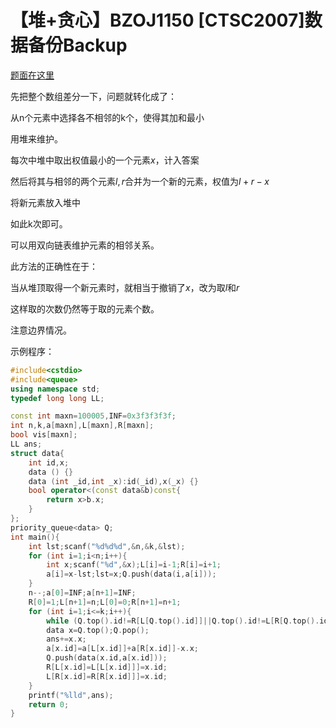 # 【堆+贪心】BZOJ1150 [CTSC2007]数据备份Backup

[题面在这里](http://www.lydsy.com/JudgeOnline/problem.php?id=1150)



先把整个数组差分一下，问题就转化成了：

从n个元素中选择各不相邻的k个，使得其加和最小

用堆来维护。

每次中堆中取出权值最小的一个元素$x$，计入答案

然后将其与相邻的两个元素$l,r$合并为一个新的元素，权值为$l+r-x$

将新元素放入堆中

如此k次即可。



可以用双向链表维护元素的相邻关系。



此方法的正确性在于：

当从堆顶取得一个新元素时，就相当于撤销了$x$，改为取$l$和$r$

这样取的次数仍然等于取的元素个数。



注意边界情况。

示例程序：

```C++
#include<cstdio>
#include<queue>
using namespace std;
typedef long long LL;

const int maxn=100005,INF=0x3f3f3f3f;
int n,k,a[maxn],L[maxn],R[maxn];
bool vis[maxn];
LL ans;
struct data{
	int id,x;
	data () {}
	data (int _id,int _x):id(_id),x(_x) {}
	bool operator<(const data&b)const{
		return x>b.x;
	}
};
priority_queue<data> Q;
int main(){
	int lst;scanf("%d%d%d",&n,&k,&lst);
	for (int i=1;i<n;i++){
		int x;scanf("%d",&x);L[i]=i-1;R[i]=i+1;
		a[i]=x-lst;lst=x;Q.push(data(i,a[i]));
	}
	n--;a[0]=INF;a[n+1]=INF;
	R[0]=1;L[n+1]=n;L[0]=0;R[n+1]=n+1;
	for (int i=1;i<=k;i++){
		while (Q.top().id!=R[L[Q.top().id]]||Q.top().id!=L[R[Q.top().id]]) Q.pop();
		data x=Q.top();Q.pop();
		ans+=x.x;
		a[x.id]=a[L[x.id]]+a[R[x.id]]-x.x;
		Q.push(data(x.id,a[x.id]));
		R[L[x.id]=L[L[x.id]]]=x.id;
		L[R[x.id]=R[R[x.id]]]=x.id;
	}
	printf("%lld",ans);
	return 0;
}
```

